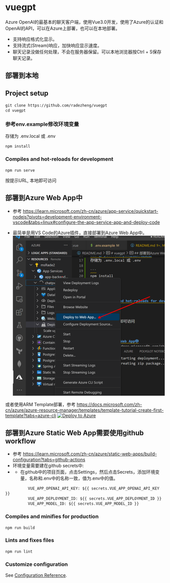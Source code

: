 # vuegpt

Azure OpenAI的最基本的聊天客户端，使用Vue3.0开发，使用了Azure的认证和OpenAI的API，可以在Azure上部署，也可以在本地部署。
 - 支持响应格式化显示。
 - 支持流式(Stream)响应，加快响应显示速度。
 - 聊天记录没做任何处理，不会在服务器保留。可以本地浏览器按Ctrl + S保存聊天记录。

## 部署到本地


## Project setup
```
git clone https://github.com/radezheng/vuegpt
cd vuegpt
```
### 参考env.example修改环境变量
存储为 .env.local 或 .env

```
npm install
```


### Compiles and hot-reloads for development
```
npm run serve
```
按提示URL, 本地即可访问


## 部署到Azure Web App中
- 参考 https://learn.microsoft.com/zh-cn/azure/app-service/quickstart-nodejs?pivots=development-environment-vscode&tabs=linux#configure-the-app-service-app-and-deploy-code

- 最简单是用VS Code的Azure插件，直接部署到Azure Web App中。
![Deploy](./img/deploy.png)

或者使用ARM Template部署，参考 https://docs.microsoft.com/zh-cn/azure/azure-resource-manager/templates/template-tutorial-create-first-template?tabs=azure-cli
[![Deploy to Azure](https://aka.ms/deploytoazurebutton)](https://portal.azure.com/#create/Microsoft.Template/uri/https%3A%2F%2Fraw.githubusercontent.com%2Fradezheng%2Fvuegpt%2Fmain%2Fdeploy%2Fazuredeploy.json)





## 部署到Azure Static Web App需要使用github workflow
- 参考 https://learn.microsoft.com/zh-cn/azure/static-web-apps/build-configuration?tabs=github-actions
- 环境变量需要建在github secrets中:
 - - 在github中的项目页面，点击Settings，然后点击Secrets，添加环境变量，名称和.env中的名称一致，值为.env中的值。
```
          VUE_APP_OPENAI_API_KEY: ${{ secrets.VUE_APP_OPENAI_API_KEY }}
          VUE_APP_DEPLOYMENT_ID: ${{ secrets.VUE_APP_DEPLOYMENT_ID }}
          VUE_APP_MODEL_ID: ${{ secrets.VUE_APP_MODEL_ID }}
```

### Compiles and minifies for production
```
npm run build
```

### Lints and fixes files
```
npm run lint
```

### Customize configuration
See [Configuration Reference](https://cli.vuejs.org/config/).
